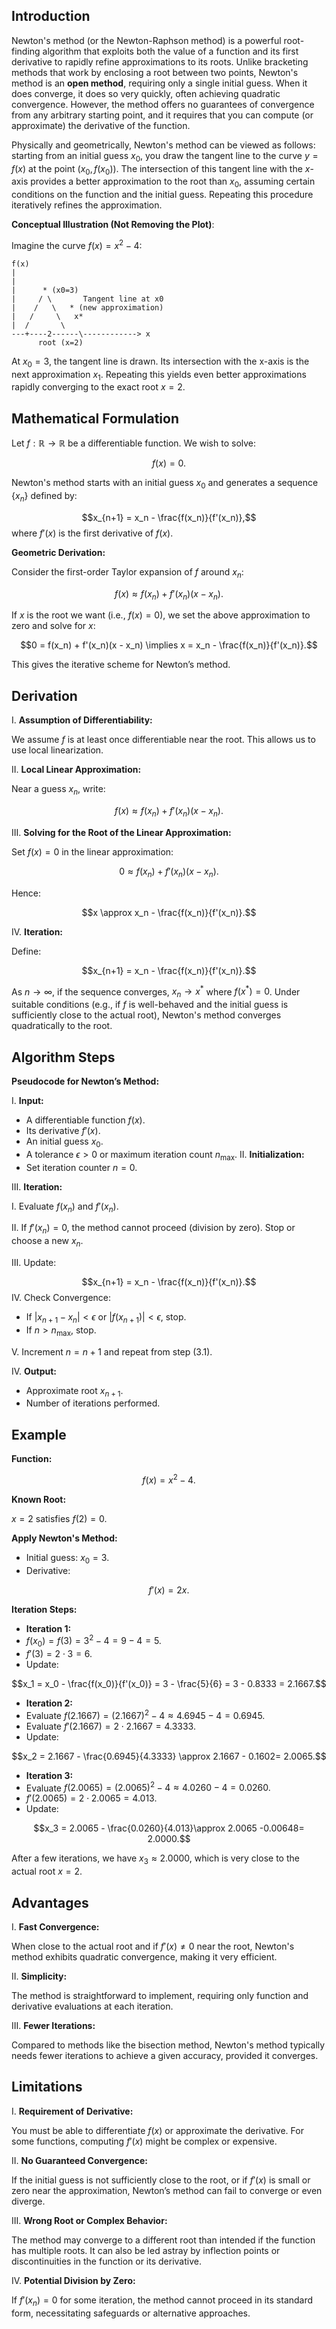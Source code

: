 ## Introduction

Newton's method (or the Newton-Raphson method) is a powerful root-finding algorithm that exploits both the value of a function and its first derivative to rapidly refine approximations to its roots. Unlike bracketing methods that work by enclosing a root between two points, Newton's method is an **open method**, requiring only a single initial guess. When it does converge, it does so very quickly, often achieving quadratic convergence. However, the method offers no guarantees of convergence from any arbitrary starting point, and it requires that you can compute (or approximate) the derivative of the function.

Physically and geometrically, Newton's method can be viewed as follows: starting from an initial guess $x_0$, you draw the tangent line to the curve $y = f(x)$ at the point $(x_0, f(x_0))$. The intersection of this tangent line with the $x$-axis provides a better approximation to the root than $x_0$, assuming certain conditions on the function and the initial guess. Repeating this procedure iteratively refines the approximation.

**Conceptual Illustration (Not Removing the Plot)**:

Imagine the curve $f(x) = x^2 -4$:

```
f(x)
|
|      
|      * (x0=3)
|     / \       Tangent line at x0
|    /   \   * (new approximation)
|   /     \   x*
|  /       \
---+----2------\------------> x
      root (x=2)
```

At $x_0 = 3$, the tangent line is drawn. Its intersection with the x-axis is the next approximation $x_1$. Repeating this yields even better approximations rapidly converging to the exact root $x=2$.

## Mathematical Formulation

Let $f:\mathbb{R} \to \mathbb{R}$ be a differentiable function. We wish to solve:

$$f(x) = 0.$$

Newton's method starts with an initial guess $x_0$ and generates a sequence $\{x_n\}$ defined by:

$$x_{n+1} = x_n - \frac{f(x_n)}{f'(x_n)},$$
where $f'(x)$ is the first derivative of $f(x)$.

**Geometric Derivation:**

Consider the first-order Taylor expansion of $f$ around $x_n$:

$$f(x) \approx f(x_n) + f'(x_n)(x - x_n).$$

If $x$ is the root we want (i.e., $f(x)=0$), we set the above approximation to zero and solve for $x$:

$$0 = f(x_n) + f'(x_n)(x - x_n) \implies x = x_n - \frac{f(x_n)}{f'(x_n)}.$$

This gives the iterative scheme for Newton’s method.

## Derivation

I. **Assumption of Differentiability:**

We assume $f$ is at least once differentiable near the root. This allows us to use local linearization.

II. **Local Linear Approximation:**

Near a guess $x_n$, write:

$$f(x) \approx f(x_n) + f'(x_n)(x - x_n).$$

III. **Solving for the Root of the Linear Approximation:**

Set $f(x)=0$ in the linear approximation:

$$0 \approx f(x_n) + f'(x_n)(x - x_n).$$

Hence:

$$x \approx x_n - \frac{f(x_n)}{f'(x_n)}.$$

IV. **Iteration:**

Define:

$$x_{n+1} = x_n - \frac{f(x_n)}{f'(x_n)}.$$

As $n \to \infty$, if the sequence converges, $x_n \to x^*$ where $f(x^*)=0$. Under suitable conditions (e.g., if $f$ is well-behaved and the initial guess is sufficiently close to the actual root), Newton's method converges quadratically to the root.

## Algorithm Steps

**Pseudocode for Newton’s Method:**

I. **Input:**
- A differentiable function $f(x)$.
- Its derivative $f'(x)$.
- An initial guess $x_0$.
- A tolerance $\epsilon > 0$ or maximum iteration count $n_{\max}$.
II. **Initialization:**
- Set iteration counter $n = 0$.

III. **Iteration:**

I. Evaluate $f(x_n)$ and $f'(x_n)$.

II. If $f'(x_n)=0$, the method cannot proceed (division by zero). Stop or choose a new $x_n$.

III. Update:

  $$x_{n+1} = x_n - \frac{f(x_n)}{f'(x_n)}.$$
IV. Check Convergence:
  - If $|x_{n+1} - x_n| < \epsilon$ or $|f(x_{n+1})| < \epsilon$, stop.
  - If $n > n_{\max}$, stop.

V. Increment $n = n+1$ and repeat from step (3.1).

IV. **Output:**
- Approximate root $x_{n+1}$.
- Number of iterations performed.

## Example

**Function:**

$$f(x) = x^2 -4.$$

**Known Root:**

$x=2$ satisfies $f(2)=0$.

**Apply Newton's Method:**

- Initial guess: $x_0 = 3$.
- Derivative:

$$f'(x) = 2x.$$

**Iteration Steps:**

- **Iteration 1:**
- $f(x_0) = f(3) = 3^2 -4 = 9-4=5.$
- $f'(3)=2\cdot3=6.$
- Update:

$$x_1 = x_0 - \frac{f(x_0)}{f'(x_0)} = 3 - \frac{5}{6} = 3 - 0.8333 = 2.1667.$$

- **Iteration 2:**
- Evaluate $f(2.1667)= (2.1667)^2 -4 \approx 4.6945 -4=0.6945.$
- Evaluate $f'(2.1667)=2\cdot 2.1667=4.3333.$
- Update:

$$x_2 = 2.1667 - \frac{0.6945}{4.3333} \approx 2.1667 - 0.1602= 2.0065.$$

- **Iteration 3:**
- Evaluate $f(2.0065)=(2.0065)^2 -4 \approx 4.0260 -4=0.0260.$
- $f'(2.0065)=2\cdot2.0065=4.013.$
- Update:

$$x_3 = 2.0065 - \frac{0.0260}{4.013}\approx 2.0065 -0.00648= 2.0000.$$

After a few iterations, we have $x_3 \approx 2.0000$, which is very close to the actual root $x=2$.

## Advantages

I. **Fast Convergence:**

When close to the actual root and if $f'(x) \neq 0$ near the root, Newton's method exhibits quadratic convergence, making it very efficient.

II. **Simplicity:**

The method is straightforward to implement, requiring only function and derivative evaluations at each iteration.

III. **Fewer Iterations:**

Compared to methods like the bisection method, Newton's method typically needs fewer iterations to achieve a given accuracy, provided it converges.

## Limitations

I. **Requirement of Derivative:**

You must be able to differentiate $f(x)$ or approximate the derivative. For some functions, computing $f'(x)$ might be complex or expensive.

II. **No Guaranteed Convergence:**

If the initial guess is not sufficiently close to the root, or if $f'(x)$ is small or zero near the approximation, Newton’s method can fail to converge or even diverge.

III. **Wrong Root or Complex Behavior:**

The method may converge to a different root than intended if the function has multiple roots. It can also be led astray by inflection points or discontinuities in the function or its derivative.

IV. **Potential Division by Zero:**

If $f'(x_n)=0$ for some iteration, the method cannot proceed in its standard form, necessitating safeguards or alternative approaches.
